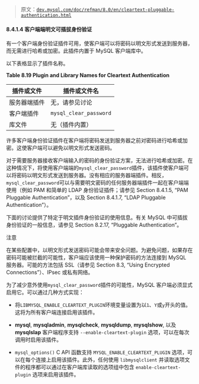 > 原文：[`dev.mysql.com/doc/refman/8.0/en/cleartext-pluggable-authentication.html`](https://dev.mysql.com/doc/refman/8.0/en/cleartext-pluggable-authentication.html)

#### 8.4.1.4 客户端端明文可插拔身份验证

有一个客户端身份验证插件可用，使客户端可以将密码以明文形式发送到服务器，而无需进行哈希或加密。此插件内置于 MySQL 客户端库中。

以下表格显示了插件名称。

**Table 8.19 Plugin and Library Names for Cleartext Authentication**

| 插件或文件 | 插件或文件名 |
| --- | --- |
| 服务器端插件 | 无，请参见讨论 |
| 客户端插件 | `mysql_clear_password` |
| 库文件 | 无（插件内置） |

许多客户端身份验证插件在客户端将密码发送到服务器之前对密码进行哈希或加密。这使客户端可以避免以明文形式发送密码。

对于需要服务器接收客户端输入的密码的身份验证方案，无法进行哈希或加密。在这种情况下，将使用客户端端的`mysql_clear_password`插件，该插件使客户端可以将密码以明文形式发送到服务器。没有相应的服务器端插件。相反，`mysql_clear_password`可以与需要明文密码的任何服务器端插件一起在客户端端使用（例如 PAM 和简单的 LDAP 身份验证插件；请参见 Section 8.4.1.5, “PAM Pluggable Authentication”，以及 Section 8.4.1.7, “LDAP Pluggable Authentication”）。

下面的讨论提供了特定于明文插件身份验证的使用信息。有关 MySQL 中可插拔身份验证的一般信息，请参见 Section 8.2.17, “Pluggable Authentication”。

注意

在某些配置中，以明文形式发送密码可能会带来安全问题。为避免问题，如果存在密码可能被拦截的可能性，客户端应该使用一种保护密码的方法连接到 MySQL 服务器。可能的方法包括 SSL（请参见 Section 8.3, “Using Encrypted Connections”）、IPsec 或私有网络。

为了减少意外使用`mysql_clear_password`插件的可能性，MySQL 客户端必须显式启用它。可以通过几种方式实现：

+   将`LIBMYSQL_ENABLE_CLEARTEXT_PLUGIN`环境变量设置为以`1`、`Y`或`y`开头的值。这将为所有客户端连接启用该插件。

+   **mysql**, **mysqladmin**, **mysqlcheck**, **mysqldump**, **mysqlshow**, 以及 **mysqlslap** 客户端程序支持 `--enable-cleartext-plugin` 选项，可以在每次调用时启用该插件。

+   `mysql_options()` C API 函数支持 `MYSQL_ENABLE_CLEARTEXT_PLUGIN` 选项，可以在每个连接上启用该插件。此外，任何使用 `libmysqlclient` 并读取选项文件的程序都可以通过在客户端库读取的选项组中包含 `enable-cleartext-plugin` 选项来启用该插件。
